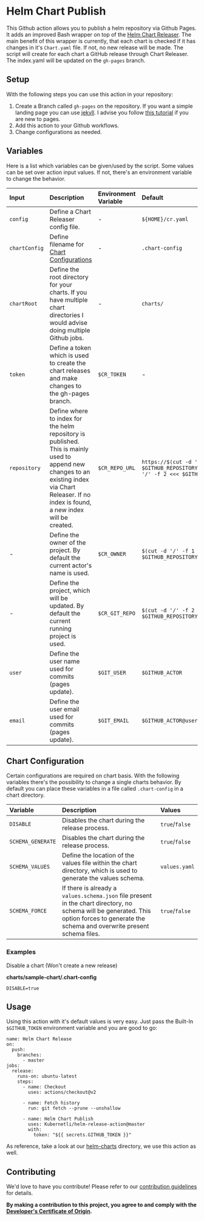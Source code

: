 # Helm Chart Publish

This Github action allows you to publish a helm repository via Github Pages. It adds an improved Bash wrapper on top of the [Helm Chart Releaser](https://github.com/helm/chart-releaser-action). The main benefit of this wrapper  is currently, that each chart is checked if it has changes in it's `Chart.yaml` file. If not, no new release will be made. The script will create for each chart a GitHub release through Chart Releaser. The index.yaml will be updated on the `gh-pages` branch.


## Setup

With the following steps you can use this action in your repository:

  1. Create a Branch called `gh-pages` on the repository. If you want  a simple landing page you can use [jekyll](https://jekyllrb.com/docs/pages/). I advise you follow [this tutorial](https://pages.github.com/) if you are new to pages.
  2. Add this action to  your Github workflows.
  3. Change configurations as needed.

## Variables

Here is a list which variables can be given/used by the script. Some values can be set over action input values. If not, there's an environment variable to change the behavior.

| Input | Description | Environment Variable | Default |
| :---- | :---------- | :------------------- | :------ |
| `config` | Define a Chart Releaser config  file. | - | `${HOME}/cr.yaml` |
| `chartConfig` | Define filename for [Chart Configurations](#chart-configuration) | - | `.chart-config` |
| `chartRoot` | Define the root  directory for your charts. If you have multiple chart directories I would advise doing multiple Github jobs. | - | `charts/` |
| `token` | Define a token which is used to create the chart releases and make changes to the gh-pages branch. | `$CR_TOKEN` | - |
| `repository` | Define where to index for the helm repository is published. This is mainly used to append new changes to an existing index via Chart Releaser. If no index is found, a new index will be created. | `$CR_REPO_URL` | `https://$(cut -d '/' -f 1 <<< $GITHUB_REPOSITORY).github.io/$(cut -d '/' -f 2 <<< $GITHUB_REPOSITORY)/` |
| - | Define the owner of the project. By default the current actor's name is used. | `$CR_OWNER` | `$(cut -d '/' -f 1 <<< $GITHUB_REPOSITORY)` |
| - | Define the project, which will be updated. By default the current running project is used.  | `$CR_GIT_REPO` | `$(cut -d '/' -f 2 <<< $GITHUB_REPOSITORY)` |
| `user` | Define the user name used for commits (pages update). | `$GIT_USER` | `$GITHUB_ACTOR` |
| `email` | Define the user email used for commits (pages update). | `$GIT_EMAIL` | `$GITHUB_ACTOR@users.noreply.github.com` |

## Chart Configuration

Certain configurations are required on chart basis. With the following variables there's the possibility to change a single charts behavior. By default you can place these variables in a file called `.chart-config` in a chart directory.

| Variable | Description | Values |
| :------- | :---------- | :----- |
| `DISABLE` | Disables the chart during the release process. | `true`/`false` |
| `SCHEMA_GENERATE` | Disables the chart during the release process. | `true`/`false` |
| `SCHEMA_VALUES` | Define the location of the values file within the chart directory, which is used to generate the values schema. | `values.yaml` |
| `SCHEMA_FORCE` | If there is already a `values.schema.json` file present in the chart directory, no schema will be generated. This option forces to generate the schema and overwrite present schema files. | `true`/`false` |

### Examples

Disable a chart (Won't create a new release)

**charts/sample-chart/.chart-config**

```
DISABLE=true
```

## Usage

Using this action with it's default values is very easy. Just pass the Built-In `$GITHUB_TOKEN` environment  variable and you are good to go:

```
name: Helm Chart Release
on:
  push:
    branches:
      - master
jobs:
  release:
    runs-on: ubuntu-latest
    steps:
      - name: Checkout
        uses: actions/checkout@v2

      - name: Fetch history
        run: git fetch --prune --unshallow

      - name: Helm Chart Publish
        uses: Kubernetli/helm-release-action@master
        with:
          token: "${{ secrets.GITHUB_TOKEN }}"
```

As reference, take a look at our [helm-charts](https://github.com/Kubernetli/helm-charts)  directory, we use this action as well.

## Contributing

We'd love to have you contribute! Please refer to our [contribution guidelines](CONTRIBUTING.md) for details.

**By making a contribution to this project, you agree to and comply with the
[Developer's Certificate of Origin](https://developercertificate.org/).**
